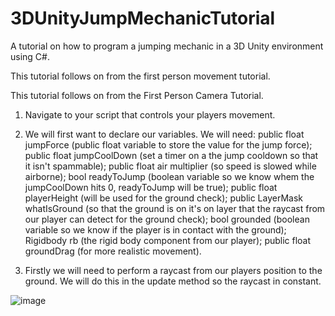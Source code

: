 # 3DUnityJumpMechanicTutorial
A tutorial on how to program a jumping mechanic in a 3D Unity environment using C#.

This tutorial follows on from the first person movement tutorial.

This tutorial follows on from the First Person Camera Tutorial.

1. Navigate to your script that controls your players movement.

2. We will first want to declare our variables. We will need: public float jumpForce (public float variable to store the value for the jump force); public float jumpCoolDown (set a timer on a the jump cooldown so that it isn't spammable); public float air multiplier (so speed is slowed while airborne); bool readyToJump (boolean variable so we know whem the jumpCoolDown hits 0, readyToJump will be true); public float playerHeight (will be used for the ground check); public LayerMask whatIsGround (so that the ground is on it's on layer that the raycast from our player can detect for the ground check); bool grounded (boolean variable so we know if the player is in contact with the ground); Rigidbody rb (the rigid body component from our player); public float groundDrag (for more realistic movement).

3. Firstly we will need to perform a raycast from our players position to the ground. We will do this in the update method so the raycast in constant.

![image](https://github.com/user-attachments/assets/25217bb5-ac39-4da9-8789-452715f75c62)
 
   
